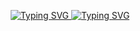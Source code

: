 <p align="center">
  <a href="https://git.io/typing-svg">
    <img src="https://readme-typing-svg.demolab.com/?center=true&vCenter=true&lines=Hello!+Welcome+to+My+Github++%3A)" alt="Typing SVG">
    <a href="https://git.io/typing-svg"><img src="https://readme-typing-svg.demolab.com?font=Nerko+One&size=25&pause=1000&color=F79069&width=435&lines=Hello!+Welcome+to+MY+Github+%3A)" alt="Typing SVG" /></a>
  </a>
</p>

<!--
**ohyu628/ohyu628** is a ✨ _special_ ✨ repository because its `README.md` (this file) appears on your GitHub profile.

Here are some ideas to get you started:

- 🔭 I’m currently working on ...
- 🌱 I’m currently learning ...
- 👯 I’m looking to collaborate on ...
- 🤔 I’m looking for help with ...
- 💬 Ask me about ...
- 📫 How to reach me: ...
- 😄 Pronouns: ...
- ⚡ Fun fact: ...
-->
